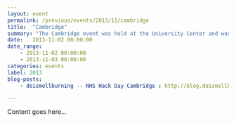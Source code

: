 ```yaml
---
layout: event
permalink: /previous/events/2013/11/cambridge
title:  "Cambridge"
summary: "The Cambridge event was held at the University Center and was organised by Kristian Glass and Helen Jackson"
date:   2013-11-02 00:00:00
date_range:
    - 2013-11-02 00:00:00
    - 2013-11-03 00:00:00
categories: events
label: 2013
blog-posts:
    - doismellburning -- NHS Hack Day Cambridge : http://blog.doismellburning.co.uk/2014/02/20/nhs-hack-day-cambridge-2013

---
```


Content goes here...